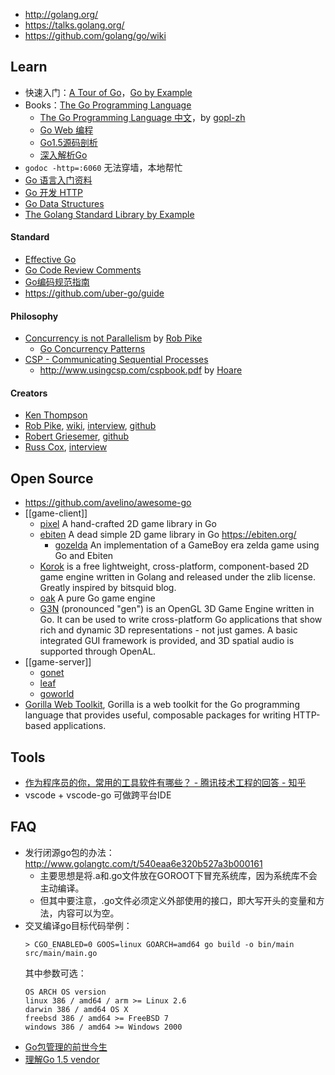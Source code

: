 - http://golang.org/  
- https://talks.golang.org/
- https://github.com/golang/go/wiki



## Learn
- 快速入门：[A Tour of Go](https://tour.golang.org/)，[Go by Example](https://gobyexample.com/) 
- Books：[The Go Programming Language](https://github.com/miguellgt/books/blob/master/go/The.Go.Programming.Language.pdf) 
  - [The Go Programming Language 中文](https://docs.hacknode.org/gopl-zh/)，by [gopl-zh](https://github.com/golang-china/gopl-zh)
  - [Go Web 编程](https://github.com/astaxie/build-web-application-with-golang)
  - [Go1.5源码剖析](https://github.com/qyuhen/book)
  - [深入解析Go](https://github.com/tiancaiamao/go-internals)
- `godoc -http=:6060` 无法穿墙，本地帮忙
- [Go 语言入门资料](http://fuxiaohei.me/2016/6/24/go-start-up.html)
- [Go 开发 HTTP](http://fuxiaohei.me/2016/9/20/go-and-http-server.html)
- [Go Data Structures](https://research.swtch.com/godata)
- [The Golang Standard Library by Example
](https://github.com/polaris1119/The-Golang-Standard-Library-by-Example)

#### Standard
- [Effective Go](https://golang.org/doc/effective_go.html)
- [Go Code Review Comments](https://github.com/golang/go/wiki/CodeReviewComments)
- [Go编码规范指南](https://gocn.io/article/1)
- https://github.com/uber-go/guide

#### Philosophy
- [Concurrency is not Parallelism](https://blog.golang.org/concurrency-is-not-parallelism) by [Rob Pike](golang/#creators)
  - [Go Concurrency Patterns](https://talks.golang.org/2012/concurrency.slide) 
- [CSP - Communicating Sequential Processes](https://en.wikipedia.org/wiki/Communicating_sequential_processes)  
  - http://www.usingcsp.com/cspbook.pdf by [Hoare](http://c2.com/cgi/wiki?CarHoare)

#### Creators
- [Ken Thompson](https://en.wikipedia.org/wiki/Ken_Thompson)
- [Rob Pike](http://herpolhode.com/rob/), [wiki](https://en.wikipedia.org/wiki/Rob_Pike), [interview](https://usesthis.com/interviews/rob.pike/), [github](https://github.com/robpike)
- [Robert Griesemer](https://en.wikipedia.org/wiki/Robert_Griesemer), [github](https://github.com/griesemer)  
- [Russ Cox](http://swtch.com/~rsc/), [interview](http://www.pl-enthusiast.net/2015/03/25/interview-with-gos-russ-cox-and-sameer-ajmani/)  



## Open Source
- https://github.com/avelino/awesome-go
- [[game-client]]
  - [pixel](https://github.com/faiface/pixel) A hand-crafted 2D game library in Go
  - [ebiten](https://github.com/hajimehoshi/ebiten) A dead simple 2D game library in Go https://ebiten.org/
    - [gozelda](https://github.com/ArnaudCalmettes/gozelda) An implementation of a GameBoy era zelda game using Go and Ebiten
  - [Korok](https://github.com/KorokEngine/Korok) is a free lightweight, cross-platform, component-based 2D game engine written in Golang and released under the zlib license. Greatly inspired by bitsquid blog.
  - [oak](https://github.com/oakmound/oak) A pure Go game engine
  - [G3N](https://github.com/g3n/engine) (pronounced "gen") is an OpenGL 3D Game Engine written in Go. It can be used to write cross-platform Go applications that show rich and dynamic 3D representations - not just games. A basic integrated GUI framework is provided, and 3D spatial audio is supported through OpenAL.
- [[game-server]]
  - [gonet](http://gonet2.github.io/)
  - [leaf](https://github.com/name5566/leaf)
  - [goworld](https://github.com/xiaonanln/goworld)
- [Gorilla Web Toolkit](https://github.com/gorilla), Gorilla is a web toolkit for the Go programming language that provides useful, composable packages for writing HTTP-based applications.



## Tools
- [作为程序员的你，常用的工具软件有哪些？ - 腾讯技术工程的回答 - 知乎](https://www.zhihu.com/question/22867411/answer/911161400)
- vscode + vscode-go 可做跨平台IDE



## FAQ
- 发行闭源go包的办法：http://www.golangtc.com/t/540eaa6e320b527a3b000161 
  - 主要思想是将.a和.go文件放在GOROOT下冒充系统库，因为系统库不会主动编译。
  - 但其中要注意，.go文件必须定义外部使用的接口，即大写开头的变量和方法，内容可以为空。
- 交叉编译go目标代码举例：
    ```
    > CGO_ENABLED=0 GOOS=linux GOARCH=amd64 go build -o bin/main src/main/main.go
    ```
    其中参数可选：
    ```
    OS ARCH OS version
    linux 386 / amd64 / arm >= Linux 2.6
    darwin 386 / amd64 OS X
    freebsd 386 / amd64 >= FreeBSD 7
    windows 386 / amd64 >= Windows 2000
    ```
- [Go包管理的前世今生](http://www.infoq.com/cn/articles/history-go-package-management)
- [理解Go 1.5 vendor](http://tonybai.com/2015/07/31/understand-go15-vendor/)
